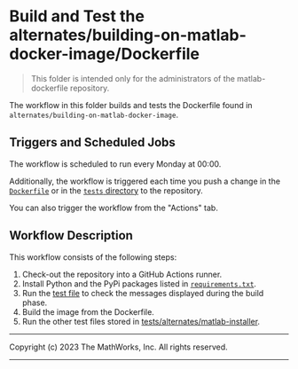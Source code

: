 # Build and Test the alternates/building-on-matlab-docker-image/Dockerfile

> This folder is intended only for the administrators of the matlab-dockerfile repository.

The workflow in this folder builds and tests the Dockerfile found in `alternates/building-on-matlab-docker-image`.

## Triggers and Scheduled Jobs

The workflow is scheduled to run every Monday at 00:00.

Additionally, the workflow is triggered each time you push a change in the [`Dockerfile`](../../alternates/building-on-matlab-docker-image/Dockerfile) or in the [`tests` directory](../../tests/alternates/building-on-matlab-docker-image) to the repository.

You can also trigger the workflow from the "Actions" tab.

## Workflow Description

This workflow consists of the following steps:

1. Check-out the repository into a GitHub Actions runner.
2. Install Python and the PyPi packages listed in [`requirements.txt`](../../tests/requirements.txt).
3. Run the [test file](../../tests/alternates/building-on-matlab-docker-image/test_build.py) to check the messages displayed during the build phase.
4. Build the image from the Dockerfile.
5. Run the other test files stored in [tests/alternates/matlab-installer](../../tests/alternates/matlab-installer).

---

Copyright (c) 2023 The MathWorks, Inc. All rights reserved.

---
